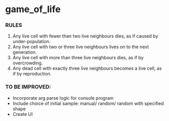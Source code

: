 # game_of_life
### RULES
1. Any live cell with fewer than two live neighbours dies, as if caused by under-population.
2. Any live cell with two or three live neighbours lives on to the next generation.
3. Any live cell with more than three live neighbours dies, as if by overcrowding.
4. Any dead cell with exactly three live neighbours becomes a live cell, as if by reproduction.

### TO BE IMPROVED:
- Incorporate arg parse logic for console program
- Include choice of initial sample: manual/ random/ random with specified shape
- Create UI
